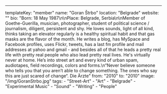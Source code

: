 ---
  templateKey: "member"
  name: "Goran Štrbo"
  location: "Belgrade"
  website: ""
  bio: "Born: 18 May 1987\n\nPlace: Belgrade, Serbia\n\nMember of Goethe-Guerilla, musician, photographer, student of political science / journalism, diligent, persistent and shy. He loves sounds, light of all kind, thinks taking an elevator regularly is a healthy spiritual habit and that gas masks are the flavor of the month. He writes a blog, has MySpace and Facebook profiles, uses Flickr, tweets, has a last fm profile and mail addresses at yahoo and gmail - and besides all of that he leads a pretty real life with pretty real people who also lead pretty real lives. He's virtually never at home. He’s into street art and every kind of urban spam, audiotapes, field recordings, colors and forms.\n“Never believe someone who tells you that you aren’t able to change something. The ones who say this are just scared of change“. Die Ärzte"
  from: "2010"
  to: "2010"
  image: "/img/GoranStrbo.jpg"
  tags: 
    - "Street-Art"
    - "Art"
    - "Belgrade"
    - "Experimental Music"
    - "Sound"
    - "Writing"
    - "People"
